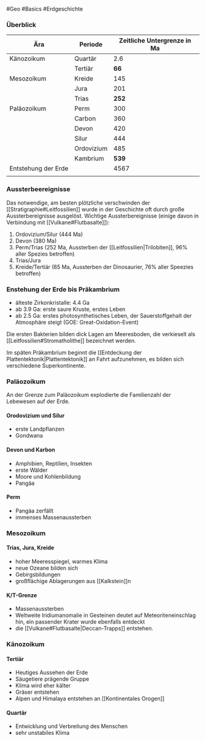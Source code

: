 #Geo #Basics #Erdgeschichte

### Überblick

| Ära                 | Periode    | Zeitliche Untergrenze in Ma |
| ------------------- | ---------- | --------------------------- |
| Känozoikum          | Quartär    | 2.6                            |
|                     | Tertiär    | **66**                      |
| Mesozoikum          | Kreide     | 145                         |
|                     | Jura       | 201                         |
|                     | Trias      | **252**                     |
| Paläozoikum         | Perm       | 300                         |
|                     | Carbon     | 360                         |
|                     | Devon      | 420                         |
|                     | Silur      | 444                         |
|                     | Ordovizium | 485                         |
|                     | Kambrium   | **539**                     |
| Entstehung der Erde |            | 4567                        |
|                     |            |                             |


### Aussterbeereignisse

Das notwendige, am besten plötzliche verschwinden der [[Stratigraphie#Leitfossilien]] wurde in der Geschichte oft durch große Aussterbereignisse ausgelöst. Wichtige Aussterbereignisse (einige davon in Verbindung mit [[Vulkane#Flutbasalte]]):

1. Ordovizium/Silur (444 Ma)
2. Devon (380 Ma)
3. Perm/Trias (252 Ma, Aussterben der [[Leitfossilien|Trilobiten]], 96% aller Spezies betroffen)
4. Trias/Jura
5. Kreide/Tertiär (65 Ma, Aussterben der Dinosaurier, 76% aller Speezies betroffen)

### Enstehung der Erde bis Präkambrium

- älteste Zirkonkristalle: 4.4 Ga
- ab 3.9 Ga: erste saure Kruste, erstes Leben
- ab 2.5 Ga: erstes photosynthetisches Leben, der Sauerstoffgehalt der Atmosphäre steigt (GOE: Great-Oxidation-Event)

Die ersten Bakterien bilden dick Lagen am Meeresboden, die verkieselt als [[Leitfossilien#Stromatholithe]] bezeichnet werden.

Im späten Präkambrium beginnt die [[Entdeckung der Plattentektonik|Plattentektonik]] an Fahrt aufzunehmen, es bilden sich verschiedene Superkontinente.

### Paläozoikum

An der Grenze zum Paläozoikum explodierte die Familienzahl der Lebewesen auf der Erde. 

#### Orodovizium und Silur

- erste Landpflanzen
- Gondwana

#### Devon und Karbon

- Amphibien, Reptilien, Insekten
- erste Wälder
- Moore und Kohlenbildung
- Pangäa

#### Perm

- Pangäa zerfällt
- immenses Massenaussterben

### Mesozoikum

#### Trias, Jura, Kreide

- hoher Meeresspiegel, warmes Klima
- neue Ozeane bilden sich
- Gebirgsbildungen
- großflächige Ablagerungen aus [[Kalkstein]]n

#### K/T-Grenze

- Massenaussterben
- Weltweite Iridiumanomalie in Gesteinen deutet auf Meteoriteneinschlag hin, ein passender Krater wurde ebenfalls entdeckt
- die [[Vulkane#Flutbasalte|Deccan-Trapps]] entstehen.

### Känozoikum

#### Tertiär

- Heutiges Aussehen der Erde
- Säugetiere prägende Gruppe
- Klima wird eher kälter
- Gräser entstehen
- Alpen und Himalaya entstehen an [[Kontinentales Orogen]]

#### Quartär

- Entwicklung und Verbreitung des Menschen
- sehr unstabiles Klima
